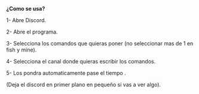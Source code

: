**¿Como se usa?**


1- Abre Discord.

2- Abre el programa.

3- Selecciona los comandos que quieras poner (no seleccionar mas de 1 en fish y mine).

4- Selecciona el canal donde quieras escribir los comandos.

5- Los pondra automaticamente pase el tiempo .

(Deja el discord en primer plano en pequeño si vas a ver algo).
